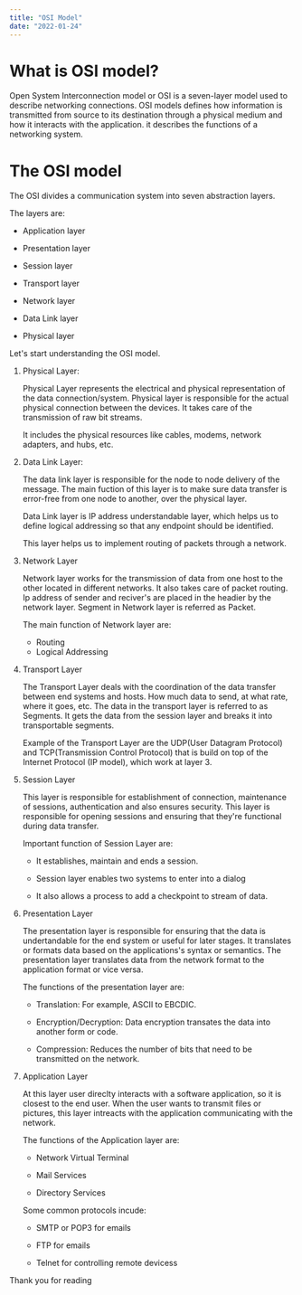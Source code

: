 ```yaml
---
title: "OSI Model"
date: "2022-01-24"
---
```



# What is OSI model?

Open System Interconnection model or OSI is a seven-layer model used to describe networking connections. OSI models defines how information is transmitted from source to its destination through a physical medium and how it interacts with the application. it describes the functions of a networking system.


# The OSI model

The OSI  divides a communication system into seven abstraction layers.

The layers are:

 * Application layer

 * Presentation layer

 * Session layer

 * Transport layer

 * Network layer

 * Data Link layer

 * Physical layer


Let's start understanding the OSI model.

 1. Physical Layer:

    Physical Layer represents the electrical and physical representation of the data connection/system. Physical layer is responsible for the actual physical connection between the devices. It takes care of the transmission of raw bit streams.

    It includes the physical resources like cables, modems, network adapters, and hubs, etc.


 2. Data Link Layer:

    The data link layer is responsible for the node to node delivery of the message. The main fuction of this layer is to make sure data transfer is error-free from one node to another, over the physical layer.

    Data Link layer is IP address understandable layer, which helps us to define logical addressing so that any endpoint should be identified.

    This layer helps us to implement routing of packets through a network.

 3. Network Layer

    Network layer works for the transmission of data from one host to the other located in different networks. It also takes care of packet routing. Ip address of sender and reciver's are placed in the headier by the network layer. Segment in Network layer is referred as Packet.

    The main function of Network layer are:

    * Routing
    * Logical Addressing

4.  Transport Layer

    The Transport Layer deals with the coordination of the data transfer between end systems and hosts. How much data to send, at what rate, where it goes, etc. The data in the transport layer is referred to as Segments. It gets the data from the session layer and breaks it into transportable segments.

    Example of the Transport Layer are the UDP(User Datagram Protocol) and TCP(Transmission Control Protocol) that is build on top of the Internet Protocol (IP model), which work at layer 3.


 5. Session Layer

    This layer is responsible for establishment of connection, maintenance of sessions, authentication and also ensures security. This layer is responsible for opening sessions and ensuring that they're functional during data transfer.

    Important function of Session Layer are:

    * It establishes, maintain and ends a session.

    * Session layer enables two systems to enter into a dialog

    * It also allows a process to add a checkpoint to stream of data.

6. Presentation Layer

    The presentation layer is responsible for ensuring that the data is undertandable for the end system or useful for later stages. It translates or formats data based on the applications's syntax or semantics. The presentation layer translates data from the network format to the application format or vice versa.

    The functions of the presentation layer are:

    * Translation: For example, ASCII to EBCDIC.

    * Encryption/Decryption: Data encryption transates the data into another form or code.

    * Compression: Reduces the number of bits that need to be transmitted on the network.


 7. Application Layer

    At this layer user direclty interacts with a software application, so it is closest to the end user. When the user wants to transmit files or pictures, this layer intreacts with the application communicating with the network.

    The functions of the Application layer are:

    * Network Virtual Terminal

    * Mail Services

    * Directory Services

    Some common protocols incude:

    * SMTP or POP3 for emails

    * FTP for emails

    * Telnet for controlling remote devicess



Thank you for reading







